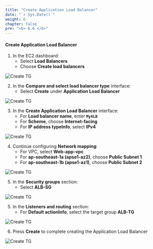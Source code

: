 ```yaml
---
title: "Create Application Load Balancer"
date: "`r Sys.Date()`" 
weight: 6
chapter: false
pre: "<b> 6.6 </b>"
---
```


#### Create Application Load Balancer

1. In the EC2 dashboard:
   - Select **Load Balancers**
   - Choose **Create load balancers**

![Create TG](/images/6/create-alb/001.png?featherlight=false&width=90pc)

2. In the **Compare and select load balancer type** interface:
   - Select **Create** under **Application Load Balancer**

![Create TG](/images/6/create-alb/002.png?featherlight=false&width=90pc)

3. In the **Create Application Load Balancer** interface:
   - For **Load balancer name**, enter **`MyALB`**
   - For **Scheme**, choose **Internet-facing**
   - For **IP address typeInfo**, select **IPv4**

![Create TG](/images/6/create-alb/004.png?featherlight=false&width=90pc)

4. Continue configuring **Network mapping**:
   - For VPC, select **Web-app-vpc**
   - For **ap-southeast-1a (apse1-az2)**, choose **Public Subnet 1**
   - For **ap-southeast-1b (apse1-az1)**, choose **Public Subnet 2**

![Create TG](/images/6/create-alb/005.png?featherlight=false&width=90pc)

5. In the **Security groups** section:
   - Select **ALB-SG**

![Create TG](/images/6/create-alb/006.png?featherlight=false&width=90pc)

5. In the **Listeners and routing** section:
   - For **Default actionInfo**, select the target group **ALB-TG**

![Create TG](/images/6/create-alb/007.png?featherlight=false&width=90pc)

6. Press **Create** to complete creating the Application Load Balancer

![Create TG](/images/6/create-alb/008.png?featherlight=false&width=90pc)
